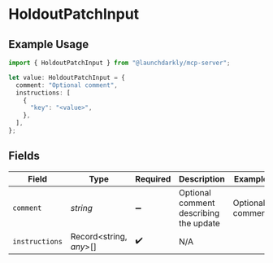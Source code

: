 # HoldoutPatchInput

## Example Usage

```typescript
import { HoldoutPatchInput } from "@launchdarkly/mcp-server";

let value: HoldoutPatchInput = {
  comment: "Optional comment",
  instructions: [
    {
      "key": "<value>",
    },
  ],
};
```

## Fields

| Field                                  | Type                                   | Required                               | Description                            | Example                                |
| -------------------------------------- | -------------------------------------- | -------------------------------------- | -------------------------------------- | -------------------------------------- |
| `comment`                              | *string*                               | :heavy_minus_sign:                     | Optional comment describing the update | Optional comment                       |
| `instructions`                         | Record<string, *any*>[]                | :heavy_check_mark:                     | N/A                                    |                                        |